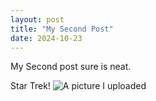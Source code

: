 ```yaml
---
layout: post
title: "My Second Post"
date: 2024-10-23
---
```


My Second post sure is neat.

Star Trek!
![A picture I uploaded](/blogdemo/StarTrekCaptains.jpg)

